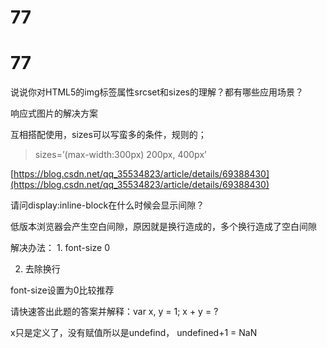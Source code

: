 # 77

# 77

说说你对HTML5的img标签属性srcset和sizes的理解？都有哪些应用场景？

响应式图片的解决方案

互相搭配使用，sizes可以写蛮多的条件，规则的；

> sizes=’(max-width:300px) 200px, 400px’
> 

[https://blog.csdn.net/qq_35534823/article/details/69388430](https://blog.csdn.net/qq_35534823/article/details/69388430)

请问display:inline-block在什么时候会显示间隙？

低版本浏览器会产生空白间隙，原因就是换行造成的，多个换行造成了空白间隙

解决办法： 1. font-size 0

2. 去除换行

font-size设置为0比较推荐

请快速答出此题的答案并解释：var x, y = 1; x + y = ?

x只是定义了，没有赋值所以是undefind， undefined+1 = NaN